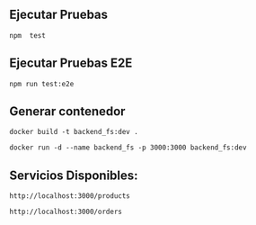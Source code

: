 ## Ejecutar Pruebas
````
npm  test
````

## Ejecutar Pruebas E2E
````
npm run test:e2e
 ```` 


## Generar contenedor
````
docker build -t backend_fs:dev .

docker run -d --name backend_fs -p 3000:3000 backend_fs:dev 
  ````
## Servicios Disponibles:
````
http://localhost:3000/products
````
````
http://localhost:3000/orders
````
